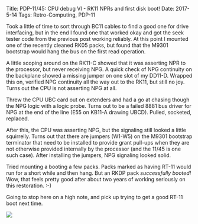 Title: PDP-11/45: CPU debug VI - RK11 NPRs and first disk boot!
Date: 2017-5-14
Tags: Retro-Computing, PDP-11

Took a little of time to sort through BC11 cables to find a good one for drive interfacing, but in the end I
found one that worked okay and got the seek tester code from the previous post working reliably.  At this
point I mounted one of the recently cleaned RK05 packs, but found that the M9301 bootstrap would hang the bus
on the first read operation.

A little scoping around on the RK11-C showed that it was asserting NPR to the processor, but never receiving
NPG.  A quick check of NPG continuity on the backplane showed a missing jumper on one slot of my DD11-D.
Wrapped this on, verified NPG continuity all the way out to the RK11, but still no joy.  Turns out the CPU
is not asserting NPG at all.

Threw the CPU UBC card out on extenders and had a go at chasing though the NPG logic with a logic probe.
Turns out to be a failed 8881 bus driver for NPG at the end of the line (E55 on KB11-A drawing UBCD). Pulled,
socketed, replaced.

After this, the CPU was asserting NPG, but the signaling still looked a little squirrelly.  Turns out that
there are jumpers (W1-W5) on the M9301 bootstrap terminator that need to be installed to provide grant
pull-ups when they are not otherwise provided internally by the processor (and the 11/45 is one such
case).  After installing the jumpers, NPG signaling looked solid.

Tried mounting a booting a few packs.  Packs marked as having RT-11 would run for a short while and then hang.
But an RKDP pack _successfully booted!_  Wow, that feels pretty good after about two years of working
seriously on this restoration.  :-)

Going to stop here on a high note, and pick up trying to get a good RT-11 boot next time.

[<img src='/images/pdp11/rkdp-boot_thumbnail_tall.jpg'/>]({filename}/images/pdp11/rkdp-boot.jpg)
